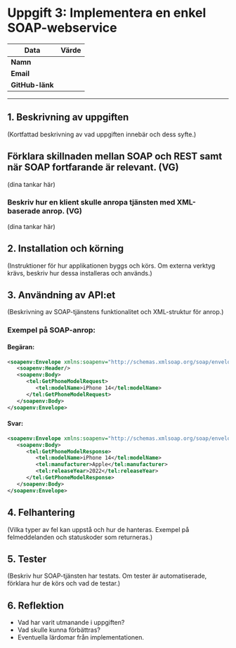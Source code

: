 # Uppgift 3: Implementera en enkel SOAP-webservice

| Data            | Värde |
|-----------------|-------|
| **Namn**        |       |
| **Email**       |       |
| **GitHub-länk** |       |

---

## 1. Beskrivning av uppgiften

(Kortfattad beskrivning av vad uppgiften innebär och dess syfte.)

## Förklara skillnaden mellan SOAP och REST samt när SOAP fortfarande är relevant. (VG)

(dina tankar här)

### Beskriv hur en klient skulle anropa tjänsten med XML-baserade anrop. (VG)

(dina tankar här)

## 2. Installation och körning

(Instruktioner för hur applikationen byggs och körs. Om externa verktyg krävs, beskriv hur dessa installeras och
används.)

## 3. Användning av API:et

(Beskrivning av SOAP-tjänstens funktionalitet och XML-struktur för anrop.)

### Exempel på SOAP-anrop:

#### Begäran:

```xml
<soapenv:Envelope xmlns:soapenv="http://schemas.xmlsoap.org/soap/envelope/" xmlns:tel="http://example.com/telefon">
   <soapenv:Header/>
   <soapenv:Body>
      <tel:GetPhoneModelRequest>
         <tel:modelName>iPhone 14</tel:modelName>
      </tel:GetPhoneModelRequest>
   </soapenv:Body>
</soapenv:Envelope>
```

#### Svar:

```xml
<soapenv:Envelope xmlns:soapenv="http://schemas.xmlsoap.org/soap/envelope/">
   <soapenv:Body>
      <tel:GetPhoneModelResponse>
         <tel:modelName>iPhone 14</tel:modelName>
         <tel:manufacturer>Apple</tel:manufacturer>
         <tel:releaseYear>2022</tel:releaseYear>
      </tel:GetPhoneModelResponse>
   </soapenv:Body>
</soapenv:Envelope>
```

## 4. Felhantering

(Vilka typer av fel kan uppstå och hur de hanteras. Exempel på felmeddelanden och statuskoder som returneras.)

## 5. Tester

(Beskriv hur SOAP-tjänsten har testats. Om tester är automatiserade, förklara hur de körs och vad de testar.)

## 6. Reflektion

- Vad har varit utmanande i uppgiften?
- Vad skulle kunna förbättras?
- Eventuella lärdomar från implementationen.
